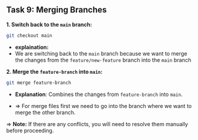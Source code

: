 ## **Task 9: Merging Branches**

**1. Switch back to the `main` branch:**

   ```bash
   git checkout main
   ```
   - **explaination:**  
   - We are switching back to the `main` branch because we want to merge the changes from the `feature/new-feature` branch into the `main` branch

**2. Merge the `feature-branch` into `main`:**

   ```bash
   git merge feature-branch
   ```
   - **Explanation**: Combines the changes from `feature-branch` into `main`.

- => For merge files first we need to go into the branch where we want to merge the other branch.



=> **Note:** If there are any conflicts, you will need to resolve them manually before proceeding.
